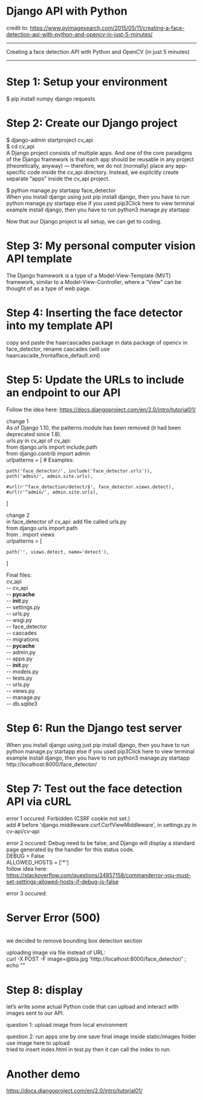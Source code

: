 # Django API with Python    
credit to: https://www.pyimagesearch.com/2015/05/11/creating-a-face-detection-api-with-python-and-opencv-in-just-5-minutes/   

***  
Creating a face detection API with Python and OpenCV (in just 5 minutes)   
***   
 
# Step 1: Setup your environment    
$ pip install numpy django requests   

# Step 2: Create our Django project   
$ django-admin startproject cv_api    
$ cd cv_api     
A Django project consists of multiple apps. And one of the core paradigms of the Django framework is that each app should be reusable in any project (theoretically, anyway) — therefore, we do not (normally) place any app-specific code inside the cv_api  directory. Instead, we explicitly create separate “apps” inside the cv_api  project.    

$ python manage.py startapp face_detector     
When you install django using just pip install django, then you have to run python manage.py startapp else if you used pip3Click here to view terminal example install django, then you have to run python3 manage.py startapp      

Now that our Django project is all setup, we can get to coding.    

# Step 3: My personal computer vision API template   
The Django framework is a type of a Model-View-Template (MVT) framework, similar to a Model-View-Controller, where a “View” can be thought of as a type of web page.    

# Step 4: Inserting the face detector into my template API   
copy and paste the haarcascades package in data package of opencv in face_detector, rename cascades (will use haarcascade_frontalface_default.xml)   

# Step 5: Update the URLs to include an endpoint to our API   
Follow the idea here: https://docs.djangoproject.com/en/2.0/intro/tutorial01/   

change 1   
As of Django 1.10, the patterns module has been removed (it had been deprecated since 1.8).    
urls.py in cv_api of cv_api:   
from django.urls import include,path   
from django.contrib import admin   
urlpatterns = [
    # Examples:
 
    path('face_detector/', include('face_detector.urls')),
    path('admin/', admin.site.urls),

    #url(r'^face_detection/detect/$', face_detector.views.detect),
    #url(r'^admin/', admin.site.urls),
]     

change 2   
in face_detector of cv_api:
add file called urls.py   
from django.urls import path   
from . import views   
urlpatterns = [

    path('', views.detect, name='detect'),  
]    


Final files:    
cv_api   
  -- cv_api   
    -- __pycache__   
    -- __init__.py   
    -- settings.py   
    -- urls.py   
    -- wsgi.py   
  -- face_detector  
    -- cascades  
    -- migrations  
    -- __pycache__  
    -- admin.py  
    -- apps.py  
    -- __init__.py   
    -- models.py  
    -- tests.py  
    -- urls.py  
    -- views.py  
 -- manage.py  
 -- db.sqlite3   

# Step 6: Run the Django test server   
When you install django using just pip install django, then you have to run python manage.py startapp else if you used pip3Click here to view terminal example install django, then you have to run python3 manage.py startapp      
http://localhost:8000/face_detector/   

# Step 7: Test out the face detection API via cURL    
error 1 occured: Forbidden (CSRF cookie not set.)    
add # before 'django.middleware.csrf.CsrfViewMiddleware', in settings.py in cv-api/cv-api    

error 2 occured: Debug need to be false, and Django will display a standard page generated by the handler for this status code.            
DEBUG = False   
ALLOWED_HOSTS = ['*']   
follow idea here: https://stackoverflow.com/questions/24857158/commanderror-you-must-set-settings-allowed-hosts-if-debug-is-false   

error 3 occured: <h1>Server Error (500)</h1>    
we decided to remove bounding box detection section   

uploading image via file instead of URL:       
curl -X POST -F image=@bla.jpg 'http://localhost:8000/face_detector/' ; echo ""    

# Step 8: display   
let’s write some actual Python code that can upload and interact with images sent to our API.    



question 1: upload image from local environment


question 2: run apps one by one
save final image inside static/images folder   
use image here to upload   
tried to insert index.html in test.py then it can call the index to run.  



# Another demo   
https://docs.djangoproject.com/en/2.0/intro/tutorial01/    
